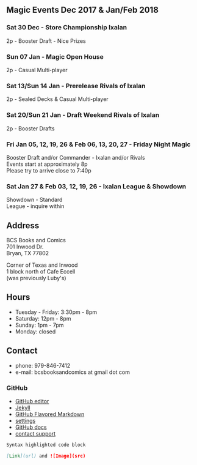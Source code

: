 ## Magic Events Dec 2017 & Jan/Feb 2018

### Sat 30 Dec - Store Championship Ixalan   
2p - Booster Draft - Nice Prizes   

### Sun 07 Jan - Magic Open House   
2p - Casual Multi-player   

### Sat 13/Sun 14 Jan - Prerelease Rivals of Ixalan   
2p - Sealed Decks & Casual Multi-player   

### Sat 20/Sun 21 Jan - Draft Weekend Rivals of Ixalan   
2p - Booster Drafts   

### Fri Jan 05, 12, 19, 26 & Feb 06, 13, 20, 27 - Friday Night Magic   
Booster Draft and/or Commander - Ixalan and/or Rivals   
Events start at approximately 8p   
Please try to arrive close to 7:40p   

### Sat Jan 27 & Feb 03, 12, 19, 26 - Ixalan League & Showdown   
Showdown - Standard   
League - inquire within   
   
## Address
BCS Books and Comics  
701 Inwood Dr.  
Bryan, TX 77802  

Corner of Texas and Inwood  
1 block north of Cafe Eccell  
(was previously Luby's)

## Hours

* Tuesday - Friday: 3:30pm - 8pm   
* Saturday: 12pm - 8pm   
* Sunday: 1pm - 7pm   
* Monday: closed   

## Contact

* phone: 979-846-7412
* e-mail: bcsbooksandcomics at gmail dot com

### GitHub

* [GitHub editor](https://github.com/timesmith/timesmith.github.io/edit/master/index.md)
* [Jekyll](https://jekyllrb.com/)
* [GitHub Flavored Markdown](https://guides.github.com/features/mastering-markdown/)
* [settings](https://github.com/timesmith/timesmith.github.io/settings)
* [GitHub docs](https://help.github.com/categories/github-pages-basics/)
* [contact support](https://github.com/contact)

```markdown
Syntax highlighted code block

[Link](url) and ![Image](src)
```

